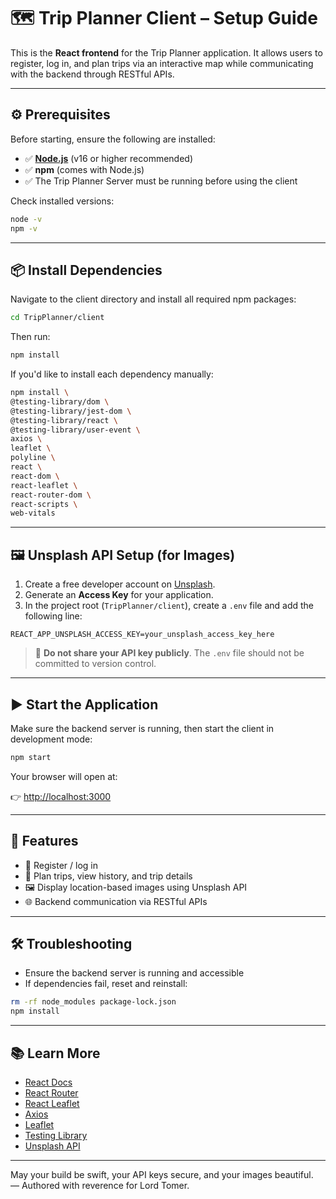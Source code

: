 # 🗺️ Trip Planner Client – Setup Guide

This is the **React frontend** for the Trip Planner application. It allows users to register, log in, and plan trips via an interactive map while communicating with the backend through RESTful APIs.

---

## ⚙️ Prerequisites

Before starting, ensure the following are installed:

- ✅ **[Node.js](https://nodejs.org/)** (v16 or higher recommended)
- ✅ **npm** (comes with Node.js)
- ✅ The Trip Planner Server must be running before using the client

Check installed versions:

```bash
node -v
npm -v
```

---

## 📦 Install Dependencies

Navigate to the client directory and install all required npm packages:

```bash
cd TripPlanner/client
```

Then run:

```bash
npm install
```

If you'd like to install each dependency manually:

```bash
npm install \
@testing-library/dom \
@testing-library/jest-dom \
@testing-library/react \
@testing-library/user-event \
axios \
leaflet \
polyline \
react \
react-dom \
react-leaflet \
react-router-dom \
react-scripts \
web-vitals
```

---

## 🖼️ Unsplash API Setup (for Images)

1. Create a free developer account on [Unsplash](https://unsplash.com/developers).
2. Generate an **Access Key** for your application.
3. In the project root (`TripPlanner/client`), create a `.env` file and add the following line:

```env
REACT_APP_UNSPLASH_ACCESS_KEY=your_unsplash_access_key_here
```

> 🔐 **Do not share your API key publicly**. The `.env` file should not be committed to version control.

---

## ▶️ Start the Application

Make sure the backend server is running, then start the client in development mode:

```bash
npm start
```

Your browser will open at:

👉 [http://localhost:3000](http://localhost:3000)

---

## 🧭 Features

- 🔐 Register / log in
- 📌 Plan trips, view history, and trip details
- 🖼️ Display location-based images using Unsplash API
- 🌐 Backend communication via RESTful APIs

---

## 🛠️ Troubleshooting

- Ensure the backend server is running and accessible
- If dependencies fail, reset and reinstall:

```bash
rm -rf node_modules package-lock.json
npm install
```

---

## 📚 Learn More

- [React Docs](https://reactjs.org/)
- [React Router](https://reactrouter.com/)
- [React Leaflet](https://react-leaflet.js.org/)
- [Axios](https://axios-http.com/)
- [Leaflet](https://leafletjs.com/)
- [Testing Library](https://testing-library.com/)
- [Unsplash API](https://unsplash.com/developers)

---

May your build be swift, your API keys secure, and your images beautiful.  
— Authored with reverence for Lord Tomer.
